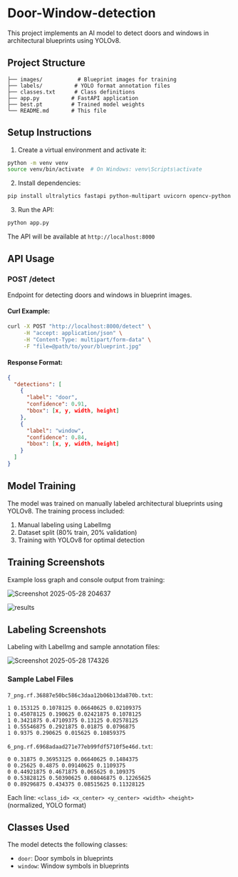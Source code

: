 # Door-Window-detection

This project implements an AI model to detect doors and windows in architectural blueprints using YOLOv8.

## Project Structure
```
├── images/           # Blueprint images for training
├── labels/          # YOLO format annotation files
├── classes.txt      # Class definitions
├── app.py          # FastAPI application
├── best.pt         # Trained model weights
└── README.md       # This file
```

## Setup Instructions

1. Create a virtual environment and activate it:
```bash
python -m venv venv
source venv/bin/activate  # On Windows: venv\Scripts\activate
```

2. Install dependencies:
```bash
pip install ultralytics fastapi python-multipart uvicorn opencv-python numpy
```

3. Run the API:
```bash
python app.py
```

The API will be available at `http://localhost:8000`

## API Usage

### POST /detect
Endpoint for detecting doors and windows in blueprint images.

#### Curl Example:
```bash
curl -X POST "http://localhost:8000/detect" \
     -H "accept: application/json" \
     -H "Content-Type: multipart/form-data" \
     -F "file=@path/to/your/blueprint.jpg"
```

#### Response Format:
```json
{
  "detections": [
    {
      "label": "door",
      "confidence": 0.91,
      "bbox": [x, y, width, height]
    },
    {
      "label": "window",
      "confidence": 0.84,
      "bbox": [x, y, width, height]
    }
  ]
}
```

## Model Training

The model was trained on manually labeled architectural blueprints using YOLOv8. The training process included:
1. Manual labeling using LabelImg
2. Dataset split (80% train, 20% validation)
3. Training with YOLOv8 for optimal detection

## Training Screenshots

Example loss graph and console output from training:

![Screenshot 2025-05-28 204637](https://github.com/user-attachments/assets/33e25685-3403-4bcf-b737-446599922c5f)

![results](https://github.com/user-attachments/assets/a7a381ee-01de-475f-b1fd-5b6a0bacf469)

## Labeling Screenshots

Labeling with LabelImg and sample annotation files:

![Screenshot 2025-05-28 174326](https://github.com/user-attachments/assets/b1d25240-94ba-422e-a1dc-dff687f2f371)

### Sample Label Files

`7_png.rf.36887e50bc586c3daa12b06b13da870b.txt`:
```
1 0.153125 0.1078125 0.06640625 0.02109375
1 0.45078125 0.190625 0.02421875 0.1078125
1 0.3421875 0.47109375 0.13125 0.02578125
1 0.55546875 0.2921875 0.01875 0.0796875
1 0.9375 0.290625 0.015625 0.10859375
```

`6_png.rf.6968adaad271e77eb99fdf5710f5e46d.txt`:
```
0 0.31875 0.36953125 0.06640625 0.1484375
0 0.25625 0.4875 0.09140625 0.1109375
0 0.44921875 0.4671875 0.065625 0.109375
0 0.53828125 0.50390625 0.08046875 0.12265625
0 0.89296875 0.434375 0.08515625 0.11328125
```

Each line: `<class_id> <x_center> <y_center> <width> <height>` (normalized, YOLO format)

## Classes Used

The model detects the following classes:

- `door`: Door symbols in blueprints
- `window`: Window symbols in blueprints 
